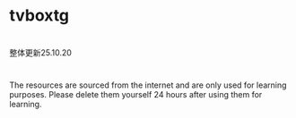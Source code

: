 # tvboxtg
#
整体更新25.10.20
# 
The resources are sourced from the internet and are only used for learning purposes. Please delete them yourself 24 hours after using them for learning.